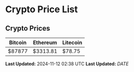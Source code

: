 # Crypto Price List

## Crypto Prices
| Bitcoin | Ethereum | Litecoin |
| ------- | -------- | -------- |
| $87877 | $3313.81 | $78.75 |
**Last Updated:** 2024-11-12 02:38 UTC
**Last Updated:** $DATE$
